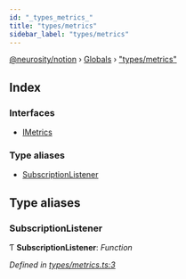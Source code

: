 ```yaml
---
id: "_types_metrics_"
title: "types/metrics"
sidebar_label: "types/metrics"
---
```


[@neurosity/notion](../index.md) › [Globals](../globals.md) › ["types/metrics"](_types_metrics_.md)

## Index

### Interfaces

* [IMetrics](../interfaces/_types_metrics_.imetrics.md)

### Type aliases

* [SubscriptionListener](_types_metrics_.md#subscriptionlistener)

## Type aliases

###  SubscriptionListener

Ƭ **SubscriptionListener**: *Function*

*Defined in [types/metrics.ts:3](https://github.com/neurosity/notion-js/blob/80b48df/src/types/metrics.ts#L3)*
